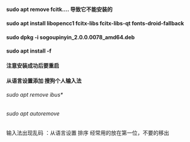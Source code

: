 #### sudo apt remove fcitk.... 导致它不能安装的

#### sudo apt install libopencc1 fcitx-libs fcitx-libs-qt fonts-droid-fallback  

#### sudo dpkg -i sogoupinyin_2.0.0.0078_amd64.deb  

#### sudo apt install -f

#### 注意安装成功后要重启

#### 从语言设置添加  搜狗个人输入法



###### sudo apt remove ibus*

###### sudo apt autoremove

输入法出现乱码 ：从语言设置 排序 经常用的放在第一位，不要的移出